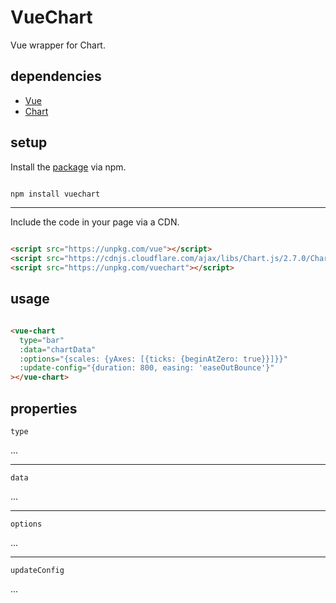 # VueChart

Vue wrapper for Chart.

## dependencies

- [Vue](https://github.com/vuejs/vue)
- [Chart](https://github.com/chartjs/Chart.js)

## setup

Install the [package](https://www.npmjs.com/package/vuechart) via npm.

```sh

npm install vuechart

```

---

Include the code in your page via a CDN.

```html

<script src="https://unpkg.com/vue"></script>
<script src="https://cdnjs.cloudflare.com/ajax/libs/Chart.js/2.7.0/Chart.min.js"></script>
<script src="https://unpkg.com/vuechart"></script>

```

## usage

```html

<vue-chart
  type="bar"
  :data="chartData"
  :options="{scales: {yAxes: [{ticks: {beginAtZero: true}}]}}"
  :update-config="{duration: 800, easing: 'easeOutBounce'}"
></vue-chart>

```

## properties

`type`

...

---

`data`

...

---

`options`

...

---

`updateConfig`

...
